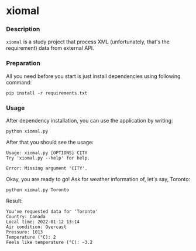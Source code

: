 # xiomal

### Description

`xiomal` is a study project that process XML (unfortunately, that's the requirement) data from external API.

### Preparation

All you need before you start is just install dependencies using following command:

```console
pip install -r requirements.txt
```

### Usage

After dependency installation, you can use the application by writing:

```console
python xiomal.py
```

After that you should see the usage:

```console
Usage: xiomal.py [OPTIONS] CITY
Try 'xiomal.py --help' for help.

Error: Missing argument 'CITY'.
```

Okay, you are ready to go! Ask for weather information of, let's say, Toronto:

```console
python xiomal.py Toronto
```


Result:

```console
You've requested data for 'Toronto'
Country: Canada
Local time: 2022-01-12 13:14
Air condition: Overcast
Pressure: 1013
Temperature (°C): 2
Feels like temperature (°C): -3.2
```
